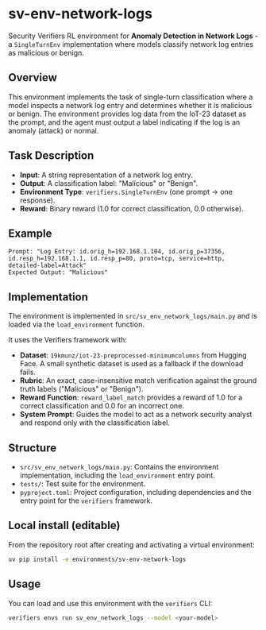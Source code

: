 # sv-env-network-logs

Security Verifiers RL environment for **Anomaly Detection in Network Logs** - a `SingleTurnEnv` implementation where models classify network log entries as malicious or benign.

## Overview

This environment implements the task of single-turn classification where a model inspects a network log entry and determines whether it is malicious or benign. The environment provides log data from the IoT-23 dataset as the prompt, and the agent must output a label indicating if the log is an anomaly (attack) or normal.

## Task Description

- **Input**: A string representation of a network log entry.
- **Output**: A classification label: "Malicious" or "Benign".
- **Environment Type**: `verifiers.SingleTurnEnv` (one prompt → one response).
- **Reward**: Binary reward (1.0 for correct classification, 0.0 otherwise).

## Example

```text
Prompt: "Log Entry: id.orig_h=192.168.1.104, id.orig_p=37356, id.resp_h=192.168.1.1, id.resp_p=80, proto=tcp, service=http, detailed-label=Attack"
Expected Output: "Malicious"
```

## Implementation

The environment is implemented in `src/sv_env_network_logs/main.py` and is loaded via the `load_environment` function.

It uses the Verifiers framework with:

- **Dataset**: `19kmunz/iot-23-preprocessed-minimumcolumns` from Hugging Face. A small synthetic dataset is used as a fallback if the download fails.
- **Rubric**: An exact, case-insensitive match verification against the ground truth labels ("Malicious" or "Benign").
- **Reward Function**: `reward_label_match` provides a reward of 1.0 for a correct classification and 0.0 for an incorrect one.
- **System Prompt**: Guides the model to act as a network security analyst and respond only with the classification label.

## Structure

- `src/sv_env_network_logs/main.py`: Contains the environment implementation, including the `load_environment` entry point.
- `tests/`: Test suite for the environment.
- `pyproject.toml`: Project configuration, including dependencies and the entry point for the `verifiers` framework.

## Local install (editable)

From the repository root after creating and activating a virtual environment:

```bash
uv pip install -e environments/sv-env-network-logs
```

## Usage

You can load and use this environment with the `verifiers` CLI:

```bash
verifiers envs run sv_env_network_logs --model <your-model>
```
